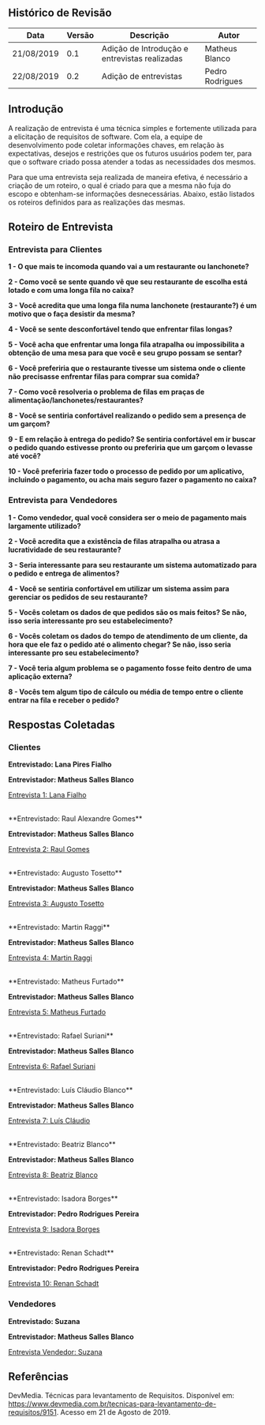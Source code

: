 ## Histórico de Revisão

|Data|Versão|Descrição|Autor|
|-|-|-|-|
|21/08/2019|0.1|Adição de Introdução e entrevistas realizadas|Matheus Blanco|
|22/08/2019|0.2|Adição de entrevistas|Pedro Rodrigues|


## Introdução

A realização de entrevista é uma técnica simples e fortemente utilizada para a elicitação de requisitos de software. Com ela, a equipe de desenvolvimento pode coletar informações chaves, em relação às expectativas, desejos e restrições que os futuros usuários podem ter, para que o software criado possa atender a todas as necessidades dos mesmos.

Para que uma entrevista seja realizada de maneira efetiva, é necessário a criação de um roteiro, o qual é criado para que a mesma não fuja do escopo e obtenham-se informações desnecessárias. Abaixo, estão listados os roteiros definidos para as realizações das mesmas.

## Roteiro de Entrevista

### Entrevista para Clientes

**1 - O que mais te incomoda quando vai a um restaurante ou lanchonete?**

**2 - Como você se sente quando vê que seu restaurante de escolha está lotado e com uma longa fila no caixa?**

**3 - Você acredita que uma longa fila numa lanchonete (restaurante?) é um motivo que o faça desistir da mesma?**

**4 - Você se sente desconfortável tendo que enfrentar filas longas?**

**5 - Você acha que enfrentar uma longa fila atrapalha ou impossibilita a obtenção de uma mesa para que você e seu grupo possam se sentar?**

**6 - Você preferiria que o restaurante tivesse um sistema onde o cliente não precisasse enfrentar filas para comprar sua comida?**

**7 - Como você resolveria o problema de filas em praças de alimentação/lanchonetes/restaurantes?**

**8 - Você se sentiria confortável realizando o pedido sem a presença de um garçom?**

**9 - E em relação à entrega do pedido? Se sentiria confortável em ir buscar o pedido quando estivesse pronto ou preferiria que um garçom o levasse até você?**

**10 - Você preferiria fazer todo o processo de pedido por um aplicativo, incluindo o pagamento, ou acha mais seguro fazer o pagamento no caixa?**

### Entrevista para Vendedores

**1 - Como vendedor, qual você considera ser o meio de pagamento mais largamente utilizado?**

**2 - Você acredita que a existência de filas atrapalha ou atrasa a lucratividade de seu restaurante?**

**3 - Seria interessante para seu restaurante um sistema automatizado para o pedido e entrega de alimentos?**

**4 - Você se sentiria confortável em utilizar um sistema assim para gerenciar os pedidos de seu restaurante?**

**5 - Vocês coletam os dados de que pedidos são os mais feitos? Se não, isso seria interessante pro seu estabelecimento?**

**6 - Vocês coletam os dados do tempo de atendimento de um cliente, da hora que ele faz o pedido até o alimento chegar? Se não, isso seria interessante pro seu estabelecimento?**

**7 - Você teria algum problema se o pagamento fosse feito dentro de uma aplicação externa?**

**8 - Vocês tem algum tipo de cálculo ou média de tempo entre o cliente entrar na fila e receber o pedido?**

## Respostas Coletadas

### Clientes

**Entrevistado: Lana Pires Fialho**

**Entrevistador: Matheus Salles Blanco**

[Entrevista 1: Lana Fialho](lista-entrevistas/entrevista1.md)

<br>
**Entrevistado: Raul Alexandre Gomes**

**Entrevistador: Matheus Salles Blanco**

[Entrevista 2: Raul Gomes](lista-entrevistas/entrevista2.md)

<br>
**Entrevistado: Augusto Tosetto**

**Entrevistador: Matheus Salles Blanco**

[Entrevista 3: Augusto Tosetto](lista-entrevistas/entrevista3.md)


<br>
**Entrevistado: Martin Raggi**

**Entrevistador: Matheus Salles Blanco**

[Entrevista 4: Martin Raggi](lista-entrevistas/entrevista4.md)

<br>
**Entrevistado: Matheus Furtado**

**Entrevistador: Matheus Salles Blanco**

[Entrevista 5: Matheus Furtado](lista-entrevistas/entrevista5.md)

<br>
**Entrevistado: Rafael Suriani**

**Entrevistador: Matheus Salles Blanco**

[Entrevista 6: Rafael Suriani](lista-entrevistas/entrevista6.md)

<br>
**Entrevistado: Luís Cláudio Blanco**

**Entrevistador: Matheus Salles Blanco**

[Entrevista 7: Luís Cláudio](lista-entrevistas/entrevista7.md)

<br>
**Entrevistado: Beatriz Blanco**

**Entrevistador: Matheus Salles Blanco**

[Entrevista 8: Beatriz Blanco](lista-entrevistas/entrevista8.md)

<br>
**Entrevistado: Isadora Borges**

**Entrevistador: Pedro Rodrigues Pereira**

[Entrevista 9: Isadora Borges](lista-entrevistas/entrevista10.md)

<br>
**Entrevistado: Renan Schadt**

**Entrevistador: Pedro Rodrigues Pereira**

[Entrevista 10: Renan Schadt](lista-entrevistas/entrevista11.md)

### Vendedores

**Entrevistado: Suzana**

**Entrevistador: Matheus Salles Blanco**

[Entrevista Vendedor: Suzana](lista-entrevistas/entrevista9.md)

## Referências

DevMedia. Técnicas para levantamento de Requisitos. Disponível em: <https://www.devmedia.com.br/tecnicas-para-levantamento-de-requisitos/9151>. Acesso em 21 de Agosto de 2019.